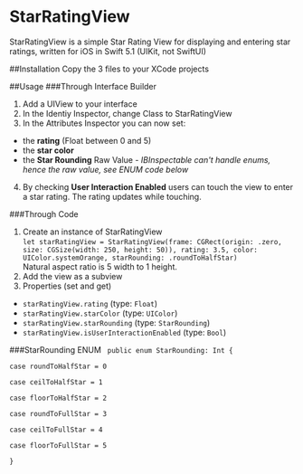 # StarRatingView
StarRatingView is a simple Star Rating View for displaying and entering star ratings, written for iOS in Swift 5.1 (UIKit, not SwiftUI)

##Installation
Copy the 3 files to your XCode projects

##Usage
###Through Interface Builder
1. Add a UIView to your interface
2. In the Identiy Inspector, change Class to StarRatingView
3. In the Attributes Inspector you can now set:
 * the **rating** (Float between 0 and 5)
 * the **star color**
 * the **Star Rounding** Raw Value - *IBInspectable can't handle enums, hence the raw value, see ENUM code below*
4. By checking **User Interaction Enabled** users can touch the view to enter a star rating. The rating updates while touching.

###Through Code
1. Create an instance of StarRatingView  
`let starRatingView = StarRatingView(frame: CGRect(origin: .zero, size: CGSize(width: 250, height: 50)), rating: 3.5, color: UIColor.systemOrange, starRounding: .roundToHalfStar)`  
Natural aspect ratio is 5 width to 1 height. 
2. Add the view as a subview
3. Properties (set and get)
 * `starRatingView.rating` (type: `Float`)
 * `starRatingView.starColor` (type: `UIColor`)
 * `starRatingView.starRounding` (type: `StarRounding`)
 * `starRatingView.isUserInteractionEnabled` (type: `Bool`)

###StarRounding ENUM
<code>
public enum StarRounding: Int {  
  case roundToHalfStar = 0  
  case ceilToHalfStar = 1  
  case floorToHalfStar = 2  
  case roundToFullStar = 3  
  case ceilToFullStar = 4  
  case floorToFullStar = 5  
}  
</code>
